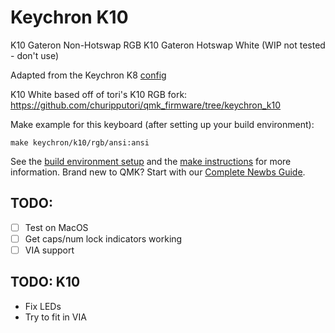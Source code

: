 # Keychron K10

K10 Gateron Non-Hotswap RGB
K10 Gateron Hotswap White (WIP not tested - don't use)

Adapted from the Keychron K8 [config](https://github.com/SonixQMK/qmk_firmware/tree/sn32_develop/keyboards/keychron/k8)

K10 White based off of tori's K10 RGB fork: https://github.com/churipputori/qmk_firmware/tree/keychron_k10 

Make example for this keyboard (after setting up your build environment):

    make keychron/k10/rgb/ansi:ansi

See the [build environment setup](https://docs.qmk.fm/#/getting_started_build_tools) and the [make instructions](https://docs.qmk.fm/#/getting_started_make_guide) for more information. Brand new to QMK? Start with our [Complete Newbs Guide](https://docs.qmk.fm/#/newbs).

## TODO:

- [ ] Test on MacOS
- [ ] Get caps/num lock indicators working
- [ ] VIA support

## TODO: K10

- Fix LEDs
- Try to fit in VIA